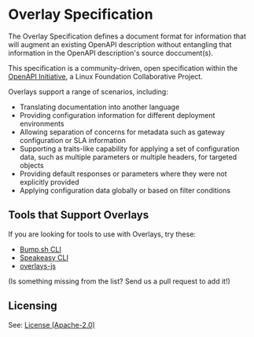 # Overlay Specification

The Overlay Specification defines a document format for information that will augment an existing OpenAPI description without entangling that information in the OpenAPI description's source doccument(s).

This specification is a community-driven, open specification within the [OpenAPI Initiative](https://www.openapis.org/), a Linux Foundation Collaborative Project.

Overlays support a range of scenarios, including:

- Translating documentation into another language
- Providing configuration information for different deployment environments
- Allowing separation of concerns for metadata such as gateway configuration or SLA information
- Supporting a traits-like capability for applying a set of configuration data, such as multiple parameters or multiple headers, for targeted objects
- Providing default responses or parameters where they were not explicitly provided
- Applying configuration data globally or based on filter conditions

## Tools that Support Overlays

If you are looking for tools to use with Overlays, try these:

- [Bump.sh CLI](https://github.com/bump-sh/cli)
- [Speakeasy CLI](https://www.speakeasy.com/docs/speakeasy-cli/getting-started)
- [overlays-js](https://github.com/lornajane/openapi-overlays-js)

(Is something missing from the list? Send us a pull request to add it!)

## Licensing

See: [License (Apache-2.0)](./LICENSE)

